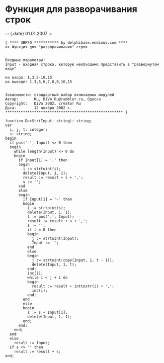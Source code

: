 Функция для разворачивания строк
================================

::: {.date}
01.01.2007
:::

    { **** UBPFD *********** by delphibase.endimus.com ****
    >> Функция для "разворачивания" строк
     
     
    Входные параметры:
    Input - входная строка, которую необходимо представить в "развернутом виде"
     
    на входе: 1,3,5-10,15
    на выходе: 1,3,5,6,7,8,9,10,15 
     
     
    Зависимости: стандартный набор включаемых модулей
    Автор:       Ru, DiVo_Ru@rambler.ru, Одесса
    Copyright:   DiVo 2002, creator Ru
    Дата:        12 ноября 2002 г.
    ***************************************************** }
     
    function DecStr(Input: string): string;
    var
      i, j, t: integer;
      s: string;
    begin
      if pos('-', Input) <> 0 then
      begin
        while length(Input) <> 0 do
        begin
          if Input[1] = ',' then
          begin
            i := strtoint(s);
            delete(Input, 1, 1);
            result := result + s + ',';
            s := '';
          end
          else
          begin
            if Input[1] = '-' then
            begin
              i := strtoint(s);
              delete(Input, 1, 1);
              t := pos(',', Input);
              result := result + s + ',';
              s := '';
              if t = 0 then
              begin
                j := strtoint(Input);
                Input := '';
              end
              else
              begin
                j := strtoint(copy(Input, 1, t - 1));
                delete(Input, 1, t);
              end;
              inc(i);
              while i < j + 1 do
              begin
                result := result + inttostr(i) + ',';
                inc(i);
              end;
            end
            else
            begin
              s := s + Input[1];
              delete(Input, 1, 1);
            end;
          end;
        end;
      end
      else
        result := Input;
      if s <> '' then
        result := result + s;
    end;
     
     
